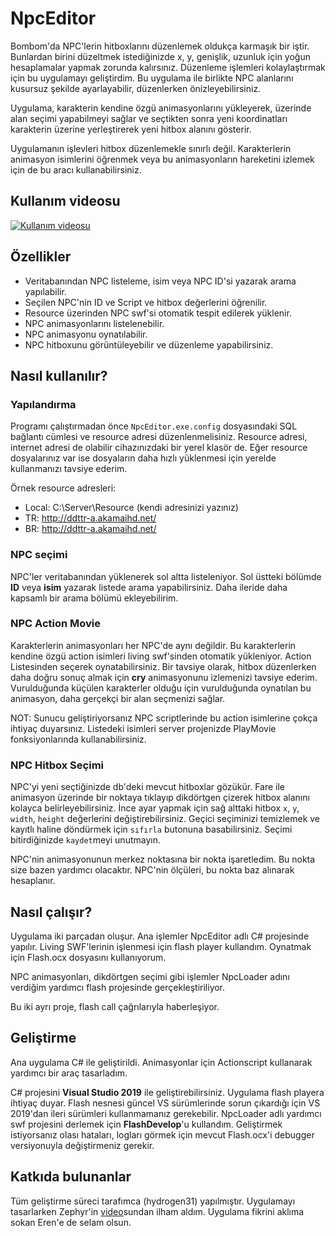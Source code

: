 # NpcEditor
Bombom'da NPC'lerin hitboxlarını düzenlemek oldukça karmaşık bir iştir. Bunlardan birini düzeltmek istediğinizde x, y, genişlik, uzunluk için yoğun hesaplamalar yapmak zorunda kalırsınız.
Düzenleme işlemleri kolaylaştırmak için bu uygulamayı geliştirdim. Bu uygulama ile birlikte NPC alanlarını kusursuz şekilde ayarlayabilir, düzenlerken önizleyebilirsiniz.

Uygulama, karakterin kendine özgü animasyonlarını yükleyerek, üzerinde alan seçimi yapabilmeyi sağlar ve seçtikten sonra yeni koordinatları karakterin üzerine yerleştirerek yeni hitbox alanını gösterir.

Uygulamanın işlevleri hitbox düzenlemekle sınırlı değil. Karakterlerin animasyon isimlerini öğrenmek veya bu animasyonların hareketini izlemek için de bu aracı kullanabilirsiniz.

Kullanım videosu
----------------
[![Kullanım videosu](https://img.youtube.com/vi/gXL1wEztdQI/0.jpg)](https://www.youtube.com/watch?v=gXL1wEztdQI)


Özellikler
----------
- Veritabanından NPC listeleme, isim veya NPC ID'si yazarak arama yapılabilir.
- Seçilen NPC'nin ID ve Script ve hitbox değerlerini öğrenilir.
- Resource üzerinden NPC swf'si otomatik tespit edilerek yüklenir.
- NPC animasyonlarını listelenebilir.
- NPC animasyonu oynatılabilir.
- NPC hitboxunu görüntüleyebilir ve düzenleme yapabilirsiniz.


Nasıl kullanılır?
-----------------
### Yapılandırma
Programı çalıştırmadan önce `NpcEditor.exe.config` dosyasındaki SQL bağlantı cümlesi ve resource adresi düzenlenmelisiniz. Resource adresi, internet adresi de olabilir cihazınızdaki bir yerel klasör de.
Eğer resource dosyalarınız var ise dosyaların daha hızlı yüklenmesi için yerelde kullanmanızı tavsiye ederim.

Örnek resource adresleri:
- Local: C:\Server\Resource  (kendi adresinizi yazınız)
- TR: http://ddttr-a.akamaihd.net/
- BR: http://ddttr-a.akamaihd.net/

### NPC seçimi
NPC'ler veritabanından yüklenerek sol altta listeleniyor. Sol üstteki bölümde **ID** veya **isim** yazarak listede arama yapabilirsiniz. Daha ileride daha kapsamlı bir arama bölümü ekleyebilirim.

### NPC Action Movie
Karakterlerin animasyonları her NPC'de aynı değildir. Bu karakterlerin kendine özgü action isimleri living swf'sinden otomatik yükleniyor. Action Listesinden seçerek oynatabilirsiniz. 
Bir tavsiye olarak, hitbox düzenlerken daha doğru sonuç almak için **cry** animasyonunu izlemenizi tavsiye ederim.
Vurulduğunda küçülen karakterler olduğu için vurulduğunda oynatılan bu animasyon, daha gerçekçi bir alan seçmenizi sağlar. 

NOT: Sunucu geliştiriyorsanız NPC scriptlerinde bu action isimlerine çokça ihtiyaç duyarsınız. Listedeki isimleri server projenizde PlayMovie fonksiyonlarında kullanabilirsiniz.

### NPC Hitbox Seçimi
NPC'yi yeni seçtiğinizde db'deki mevcut hitboxlar gözükür. Fare ile animasyon üzerinde bir noktaya tıklayıp dikdörtgen çizerek hitbox alanını kolayca belirleyebilirsiniz. İnce ayar yapmak için sağ alttaki hitbox `x`, `y`, `width`, `height` değerlerini değiştirebilirsiniz. Geçici seçiminizi temizlemek ve kayıtlı haline döndürmek için `sıfırla` butonuna basabilirsiniz. Seçimi bitirdiğinizde `kaydet`meyi unutmayın.

NPC'nin animasyonunun merkez noktasına bir nokta işaretledim. Bu nokta size bazen yardımcı olacaktır. NPC'nin ölçüleri, bu nokta baz alınarak hesaplanır.


Nasıl çalışır?
--------------
Uygulama iki parçadan oluşur. Ana işlemler NpcEditor adlı C# projesinde yapılır. Living SWF'lerinin işlenmesi için flash player kullandım. Oynatmak için Flash.ocx dosyasını kullanıyorum.

NPC animasyonları, dikdörtgen seçimi gibi işlemler NpcLoader adını verdiğim yardımcı flash projesinde gerçekleştiriliyor.

Bu iki ayrı proje, flash call çağrılarıyla haberleşiyor. 

Geliştirme
----------
Ana uygulama C# ile geliştirildi. Animasyonlar için Actionscript kullanarak yardımcı bir araç tasarladım.

C# projesini **Visual Studio 2019** ile geliştirebilirsiniz. Uygulama flash playera ihtiyaç duyar. Flash nesnesi güncel VS sürümlerinde sorun çıkardığı için VS 2019'dan ileri sürümleri kullanmamanız gerekebilir.
NpcLoader adlı yardımcı swf projesini derlemek için **FlashDevelop**'u kullandım. Geliştirmek istiyorsanız olası hataları, logları görmek için mevcut Flash.ocx'i debugger versiyonuyla değiştirmeniz gerekir.

Katkıda bulunanlar
-------
Tüm geliştirme süreci tarafımca (hydrogen31) yapılmıştır. Uygulamayı tasarlarken Zephyr'in [video](https://www.youtube.com/watch?v=W3OLUQuxwG8)sundan ilham aldım. Uygulama fikrini aklıma sokan Eren'e de selam olsun.